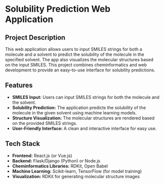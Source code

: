 # Solubility Prediction Web Application

## Project Description
This web application allows users to input SMILES strings for both a molecule and a solvent to predict the solubility of the molecule in the specified solvent. The app also visualizes the molecular structures based on the input SMILES. This project combines cheminformatics and web development to provide an easy-to-use interface for solubility predictions.

## Features
- **SMILES Input:** Users can input SMILES strings for both the molecule and the solvent.
- **Solubility Prediction:** The application predicts the solubility of the molecule in the given solvent using machine learning models.
- **Structure Visualization:** The molecular structures are rendered based on the provided SMILES strings.
- **User-Friendly Interface:** A clean and interactive interface for easy use.

## Tech Stack
- **Frontend:** React.js (or Vue.js)
- **Backend:** Flask/Django (Python) or Node.js
- **Cheminformatics Libraries:** RDKit, Open Babel
- **Machine Learning:** Scikit-learn, TensorFlow (for model training)
- **Visualization:** RDKit for generating molecular structure images
